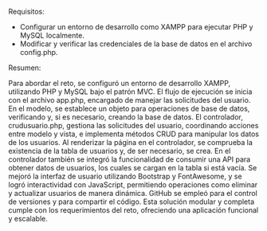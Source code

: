 Requisitos:
- Configurar un entorno de desarrollo como XAMPP para ejecutar PHP y MySQL localmente.
- Modificar y verificar las credenciales de la base de datos en el archivo config.php.

Resumen:

Para abordar el reto, se configuró un entorno de desarrollo XAMPP, utilizando PHP y MySQL bajo el patrón MVC. El flujo de ejecución se inicia con el archivo app.php, encargado de manejar las solicitudes del usuario. En el modelo, se establece un objeto para operaciones de base de datos, verificando y, si es necesario, creando la base de datos. El controlador, crudusuario.php, gestiona las solicitudes del usuario, coordinando acciones entre modelo y vista, e implementa métodos CRUD para manipular los datos de los usuarios. Al renderizar la página en el controlador, se comprueba la existencia de la tabla de usuarios y, de ser necesario, se crea. En el controlador también se integró la funcionalidad de consumir una API para obtener datos de usuarios, los cuales se cargan en la tabla si está vacía. Se mejoró la interfaz de usuario utilizando Bootstrap y FontAwesome, y se logró interactividad con JavaScript, permitiendo operaciones como eliminar y actualizar usuarios de manera dinámica. GitHub se empleó para el control de versiones y para compartir el código. Esta solución modular y completa cumple con los requerimientos del reto, ofreciendo una aplicación funcional y escalable.
